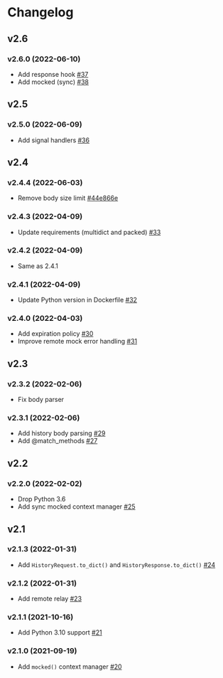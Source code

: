 # Changelog

## v2.6

### v2.6.0 (2022-06-10)

- Add response hook [#37](https://github.com/nikitanovosibirsk/jj/pull/37)
- Add mocked (sync) [#38](https://github.com/nikitanovosibirsk/jj/pull/38)

## v2.5

### v2.5.0 (2022-06-09)

- Add signal handlers [#36](https://github.com/nikitanovosibirsk/jj/pull/36)

## v2.4

### v2.4.4 (2022-06-03)

- Remove body size limit [#44e866e](https://github.com/nikitanovosibirsk/jj/commit/44e866ebf50a92a9a9ac8bccbd9da7bd0bdbafaf)

### v2.4.3 (2022-04-09)

- Update requirements (multidict and packed) [#33](https://github.com/nikitanovosibirsk/jj/pull/33)

### v2.4.2 (2022-04-09)

- Same as 2.4.1

### v2.4.1 (2022-04-09)

- Update Python version in Dockerfile  [#32](https://github.com/nikitanovosibirsk/jj/pull/32)

### v2.4.0 (2022-04-03)

- Add expiration policy [#30](https://github.com/nikitanovosibirsk/jj/pull/30)
- Improve remote mock error handling [#31](https://github.com/nikitanovosibirsk/jj/pull/31)


## v2.3

### v2.3.2 (2022-02-06)

- Fix body parser

### v2.3.1 (2022-02-06)

- Add history body parsing [#29](https://github.com/nikitanovosibirsk/jj/pull/29)
- Add @match_methods [#27](https://github.com/nikitanovosibirsk/jj/pull/27)


## v2.2

### v2.2.0 (2022-02-02)

- Drop Python 3.6
- Add sync mocked context manager [#25](https://github.com/nikitanovosibirsk/jj/pull/25)


## v2.1

### v2.1.3 (2022-01-31)

- Add `HistoryRequest.to_dict()` and `HistoryResponse.to_dict()` [#24](https://github.com/nikitanovosibirsk/jj/pull/24)

### v2.1.2 (2022-01-31)

* Add remote relay [#23](https://github.com/nikitanovosibirsk/jj/pull/23)

### v2.1.1 (2021-10-16)

- Add Python 3.10 support [#21](https://github.com/nikitanovosibirsk/jj/pull/21)

### v2.1.0 (2021-09-19)

- Add `mocked()` context manager [#20](https://github.com/nikitanovosibirsk/jj/pull/20)
